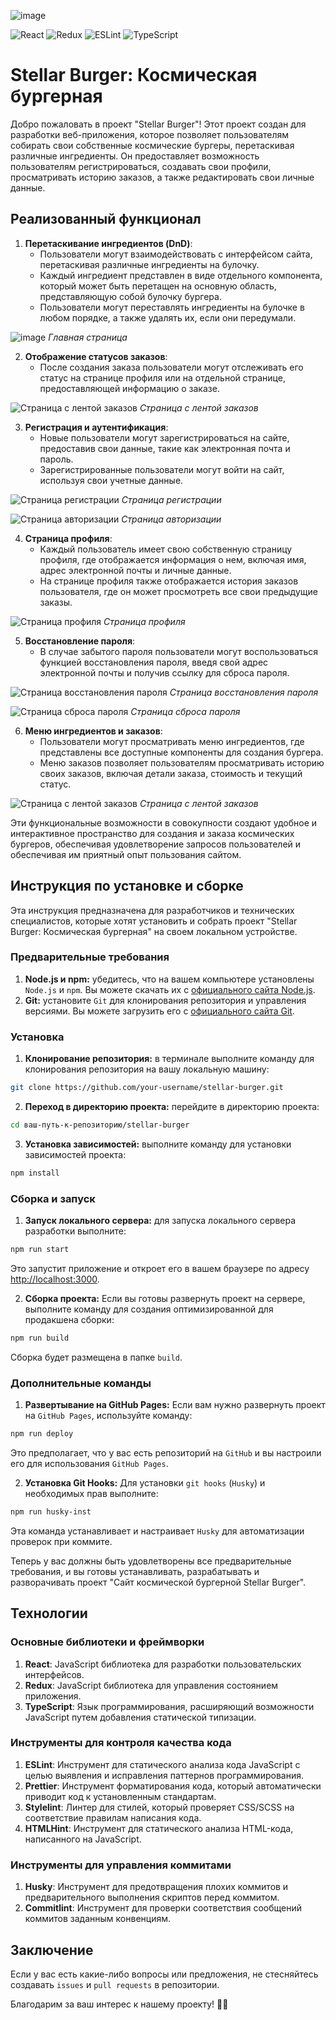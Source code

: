 ![image](https://github.com/NotACat1/react-stellar-burger/assets/113008873/6c0f114f-600e-452f-a59a-468445cddaca)

![React](https://img.shields.io/badge/react-%2320232a.svg?style=for-the-badge&logo=react&logoColor=%2361DAFB)
![Redux](https://img.shields.io/badge/redux-%23593d88.svg?style=for-the-badge&logo=redux&logoColor=white)
![ESLint](https://img.shields.io/badge/ESLint-4B3263?style=for-the-badge&logo=eslint&logoColor=white)
![TypeScript](https://img.shields.io/badge/typescript-%23007ACC.svg?style=for-the-badge&logo=typescript&logoColor=white)

# Stellar Burger: Космическая бургерная 

Добро пожаловать в проект "Stellar Burger"! Этот проект создан для разработки веб-приложения, которое позволяет пользователям собирать свои собственные космические бургеры, перетаскивая различные ингредиенты. Он предоставляет возможность пользователям регистрироваться, создавать свои профили, просматривать историю заказов, а также редактировать свои личные данные.

## Реализованный функционал

1. **Перетаскивание ингредиентов (DnD)**:
   - Пользователи могут взаимодействовать с интерфейсом сайта, перетаскивая различные ингредиенты на булочку.
   - Каждый ингредиент представлен в виде отдельного компонента, который может быть перетащен на основную область, представляющую собой булочку бургера.
   - Пользователи могут переставлять ингредиенты на булочке в любом порядке, а также удалять их, если они передумали.

![image](https://github.com/NotACat1/react-stellar-burger/assets/113008873/a9c34c6c-2638-4b64-bdbd-76c6840226b9)
_Главная страница_

2. **Отображение статусов заказов**:
   - После создания заказа пользователи могут отслеживать его статус на странице профиля или на отдельной странице, предоставляющей информацию о заказе.

![Страница с лентой заказов](https://github.com/NotACat1/react-stellar-burger/assets/113008873/feef12a6-e940-4c68-84bc-b1a8b03fdea4)
_Страница с лентой заказов_

3. **Регистрация и аутентификация**:
   - Новые пользователи могут зарегистрироваться на сайте, предоставив свои данные, такие как электронная почта и пароль.
   - Зарегистрированные пользователи могут войти на сайт, используя свои учетные данные.

![Страница регистрации](https://github.com/NotACat1/react-stellar-burger/assets/113008873/3dee1265-552f-471f-b88c-3eed774975f6)
_Страница регистрации_

![Страница авторизации](https://github.com/NotACat1/react-stellar-burger/assets/113008873/b4df368b-b133-4db8-bac6-58ab2c7568f0)
_Страница авторизации_

4. **Страница профиля**:
   - Каждый пользователь имеет свою собственную страницу профиля, где отображается информация о нем, включая имя, адрес электронной почты и личные данные.
   - На странице профиля также отображается история заказов пользователя, где он может просмотреть все свои предыдущие заказы.

![Страница профиля](https://github.com/NotACat1/react-stellar-burger/assets/113008873/ad52a187-2ed8-46c9-8c51-973bfac3a01a)
_Страница профиля_

5. **Восстановление пароля**:
   - В случае забытого пароля пользователи могут воспользоваться функцией восстановления пароля, введя свой адрес электронной почты и получив ссылку для сброса пароля.

![Страница восстановления пароля](https://github.com/NotACat1/react-stellar-burger/assets/113008873/bf693b8f-e69e-4855-b03f-f683d6850ef2)
_Страница восстановления пароля_

![Страница сброса пароля](https://github.com/NotACat1/react-stellar-burger/assets/113008873/03ba4a19-18c4-4486-b93f-a9ed7e0647d6)
_Страница сброса пароля_

6. **Меню ингредиентов и заказов**:
   - Пользователи могут просматривать меню ингредиентов, где представлены все доступные компоненты для создания бургера.
   - Меню заказов позволяет пользователям просматривать историю своих заказов, включая детали заказа, стоимость и текущий статус.

![Страница с лентой заказов](https://github.com/NotACat1/react-stellar-burger/assets/113008873/feef12a6-e940-4c68-84bc-b1a8b03fdea4)
_Страница с лентой заказов_

Эти функциональные возможности в совокупности создают удобное и интерактивное пространство для создания и заказа космических бургеров, обеспечивая удовлетворение запросов пользователей и обеспечивая им приятный опыт пользования сайтом.

## Инструкция по установке и сборке

Эта инструкция предназначена для разработчиков и технических специалистов, которые хотят установить и собрать проект "Stellar Burger: Космическая бургерная" на своем локальном устройстве.

### Предварительные требования

1. **Node.js и npm:** убедитесь, что на вашем компьютере установлены `Node.js` и `npm`. Вы можете скачать их с [официального сайта Node.js](https://nodejs.org/).
2. **Git:** установите `Git` для клонирования репозитория и управления версиями. Вы можете загрузить его с [официального сайта Git](https://git-scm.com/).

### Установка

1. **Клонирование репозитория:** в терминале выполните команду для клонирования репозитория на вашу локальную машину:

```bash
git clone https://github.com/your-username/stellar-burger.git
```

2. **Переход в директорию проекта:** перейдите в директорию проекта:

```bash
cd ваш-путь-к-репозиторию/stellar-burger
```

3. **Установка зависимостей:** выполните команду для установки зависимостей проекта:

```bash
npm install
```

### Сборка и запуск

1. **Запуск локального сервера:** для запуска локального сервера разработки выполните:

```bash
npm run start
```

Это запустит приложение и откроет его в вашем браузере по адресу [http://localhost:3000](http://localhost:3000).

2. **Сборка проекта:** Если вы готовы развернуть проект на сервере, выполните команду для создания оптимизированной для продакшена сборки:

```bash
npm run build
```

Сборка будет размещена в папке `build`.

### Дополнительные команды

1. **Развертывание на GitHub Pages:** Если вам нужно развернуть проект на `GitHub Pages`, используйте команду:

```bash
npm run deploy
```

Это предполагает, что у вас есть репозиторий на `GitHub` и вы настроили его для использования `GitHub Pages`.

2. **Установка Git Hooks:** Для установки `git hooks` (`Husky`) и необходимых прав выполните:

```bash
npm run husky-inst
```

Эта команда устанавливает и настраивает `Husky` для автоматизации проверок при коммите.

Теперь у вас должны быть удовлетворены все предварительные требования, и вы готовы устанавливать, разрабатывать и разворачивать проект "Сайт космической бургерной Stellar Burger".

## Технологии

### Основные библиотеки и фреймворки

1. **React**: JavaScript библиотека для разработки пользовательских интерфейсов.
2. **Redux**: JavaScript библиотека для управления состоянием приложения.
3. **TypeScript**: Язык программирования, расширяющий возможности JavaScript путем добавления статической типизации.

### Инструменты для контроля качества кода

1. **ESLint**: Инструмент для статического анализа кода JavaScript с целью выявления и исправления паттернов программирования.
2. **Prettier**: Инструмент форматирования кода, который автоматически приводит код к установленным стандартам.
3. **Stylelint**: Линтер для стилей, который проверяет CSS/SCSS на соответствие правилам написания кода.
4. **HTMLHint**: Инструмент для статического анализа HTML-кода, написанного на JavaScript.

### Инструменты для управления коммитами

1. **Husky**: Инструмент для предотвращения плохих коммитов и предварительного выполнения скриптов перед коммитом.
2. **Commitlint**: Инструмент для проверки соответствия сообщений коммитов заданным конвенциям.

## Заключение

Если у вас есть какие-либо вопросы или предложения, не стесняйтесь создавать `issues` и `pull requests` в репозитории.

Благодарим за ваш интерес к нашему проекту! 🚀🍔
